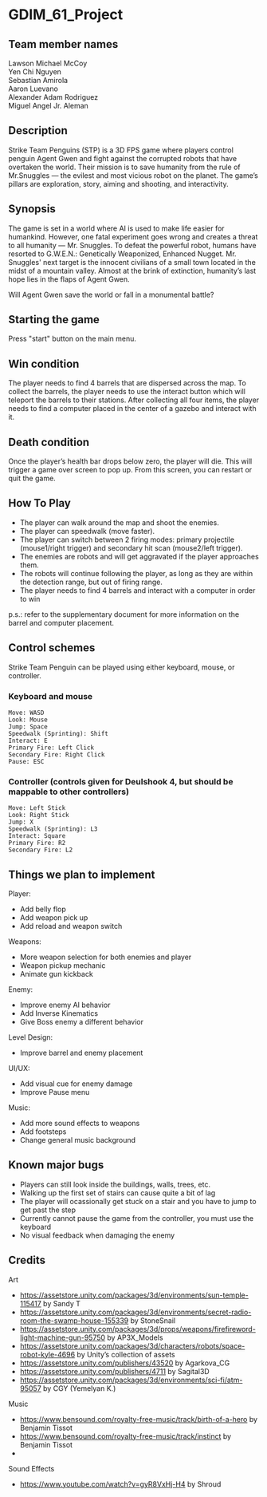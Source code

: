 # GDIM_61_Project


## Team member names <br />
  Lawson Michael McCoy <br />
  Yen Chi Nguyen <br />
  Sebastian Amirola <br />
  Aaron Luevano <br />
  Alexander Adam Rodriguez <br />
  Miguel Angel Jr. Aleman <br />
  
## Description <br />
Strike Team Penguins (STP) is a 3D FPS game where players control penguin Agent Gwen and fight against the corrupted robots that have overtaken the world. Their mission is to save humanity from the rule of Mr.Snuggles — the evilest and most vicious robot on the planet. The game’s pillars are exploration, story, aiming and shooting, and interactivity.
  
## Synopsis <br />
The game is set in a world where AI is used to make life easier for humankind. However, one fatal experiment goes wrong and creates a threat to all humanity — Mr. Snuggles. To defeat the powerful robot, humans have resorted to G.W.E.N.: Genetically Weaponized, Enhanced Nugget. Mr. Snuggles' next target is the innocent civilians of a small town located in the midst of a mountain valley. Almost at the brink of extinction, humanity’s last hope lies in the flaps of Agent Gwen.

Will Agent Gwen save the world or fall in a monumental battle?


  
## Starting the game <br />
   Press "start" button on the main menu.
    
## Win condition <br />
  The player needs to find 4 barrels that are dispersed across the map. To collect the barrels, the player needs to use the interact button which will teleport the barrels to their stations. After collecting all four items, the player needs to find a computer placed in the center of a gazebo and interact with it.

    
## Death condition <br />
Once the player’s health bar drops below zero, the player will die. This will trigger a game over screen to pop up. From this screen, you can restart or quit the game.

   
## How To Play <br />
- The player can walk around the map and shoot the enemies.
- The player can speedwalk (move faster).  
- The player can switch between 2 firing modes: primary projectile (mouse1/right trigger) and secondary hit scan (mouse2/left trigger). 
- The enemies are robots and will get aggravated if the player approaches them.
- The robots will continue following the player, as long as they are within the detection range, but out of firing range.
- The player needs to find 4 barrels and interact with a computer in order to win

p.s.: refer to the supplementary document for more information on the barrel and computer placement.


## Control schemes
  Strike Team Penguin can be played using either keyboard, mouse, or controller. 
  
  ### Keyboard and mouse
    Move: WASD
    Look: Mouse
    Jump: Space
    Speedwalk (Sprinting): Shift
    Interact: E
    Primary Fire: Left Click
    Secondary Fire: Right Click 
    Pause: ESC
  
  ### Controller (controls given for Deulshook 4, but should be mappable to other controllers)
    Move: Left Stick
    Look: Right Stick
    Jump: X
    Speedwalk (Sprinting): L3 
    Interact: Square
    Primary Fire: R2
    Secondary Fire: L2
    
## Things we plan to implement 
Player:
  - Add belly flop
  - Add weapon pick up
  - Add reload and weapon switch

Weapons:
  - More weapon selection for both enemies and player 
  - Weapon pickup mechanic
  - Animate gun kickback

Enemy:
  - Improve enemy AI behavior
  - Add Inverse Kinematics
  - Give Boss enemy a different behavior

Level Design:
- Improve barrel and enemy placement

UI/UX:
  - Add visual cue for enemy damage
  - Improve Pause menu

Music:
  - Add more sound effects to weapons
  - Add footsteps
  - Change general music background 
  
## Known major bugs
  - Players can still look inside the buildings, walls, trees, etc.
  - Walking up the first set of stairs can cause quite a bit of lag
  - The player will ocassionally get stuck on a stair and you have to jump to get past the step 
  - Currently cannot pause the game from the controller, you must use the keyboard 
  - No visual feedback when damaging the enemy

## Credits
Art
- https://assetstore.unity.com/packages/3d/environments/sun-temple-115417  by Sandy T
- https://assetstore.unity.com/packages/3d/environments/secret-radio-room-the-swamp-house-155339 by StoneSnail
- https://assetstore.unity.com/packages/3d/props/weapons/firefireword-light-machine-gun-95750  by AP3X_Models
- https://assetstore.unity.com/packages/3d/characters/robots/space-robot-kyle-4696 by Unity’s collection of assets
- https://assetstore.unity.com/publishers/43520 by Agarkova_CG
- https://assetstore.unity.com/publishers/4711 by  Sagital3D
- https://assetstore.unity.com/packages/3d/environments/sci-fi/atm-95057 by CGY (Yemelyan K.)

Music
- https://www.bensound.com/royalty-free-music/track/birth-of-a-hero by Benjamin Tissot
- https://www.bensound.com/royalty-free-music/track/instinct by Benjamin Tissot
-
Sound Effects
- https://www.youtube.com/watch?v=gyR8VxHj-H4 by Shroud
